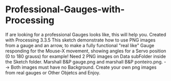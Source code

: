 # Professional-Gauges-with-Processing
If are looking for a professional Gauges looks like, this will help you. Created with Processing 3.3.5
This sketch demonstrate how to use PNG images from a gauge and an arrow, to make a fully functional
"real like" Gauge responding for the Mouse-X movement, showing angles for a Servo position (0 to 180 grauss) 
for example!  Need 2 PNG images on Data subFolder inside the Sketch folder.
Marshall B&P gauge.png  and  marshall B&P ponteiro.png. -->  Both images must have no Background.
Create your own png images from real gauges or Other Objetcs and Enjoy.

